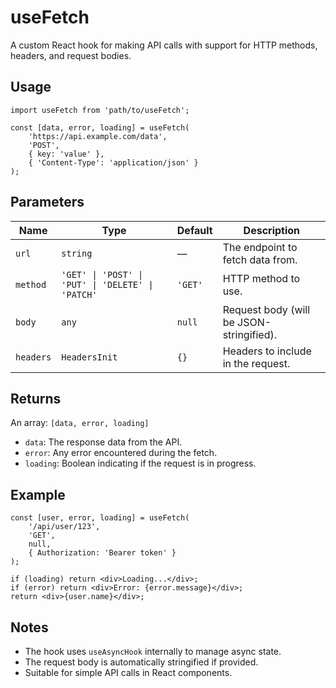 # useFetch 
A custom React hook for making API calls with support for HTTP methods, headers, and request bodies.

## Usage

```tsx
import useFetch from 'path/to/useFetch';

const [data, error, loading] = useFetch(
    'https://api.example.com/data',
    'POST',
    { key: 'value' },
    { 'Content-Type': 'application/json' }
);
```

## Parameters

| Name     | Type                | Default | Description                                 |
|----------|---------------------|---------|---------------------------------------------|
| `url`    | `string`            | —       | The endpoint to fetch data from.            |
| `method` | `'GET' \| 'POST' \| 'PUT' \| 'DELETE' \| 'PATCH'` | `'GET'`  | HTTP method to use.                         |
| `body`   | `any`               | `null`  | Request body (will be JSON-stringified).    |
| `headers`| `HeadersInit`       | `{}`    | Headers to include in the request.          |

## Returns

An array: `[data, error, loading]`
- `data`: The response data from the API.
- `error`: Any error encountered during the fetch.
- `loading`: Boolean indicating if the request is in progress.

## Example

```tsx
const [user, error, loading] = useFetch(
    '/api/user/123',
    'GET',
    null,
    { Authorization: 'Bearer token' }
);

if (loading) return <div>Loading...</div>;
if (error) return <div>Error: {error.message}</div>;
return <div>{user.name}</div>;
```

## Notes

- The hook uses `useAsyncHook` internally to manage async state.
- The request body is automatically stringified if provided.
- Suitable for simple API calls in React components.
